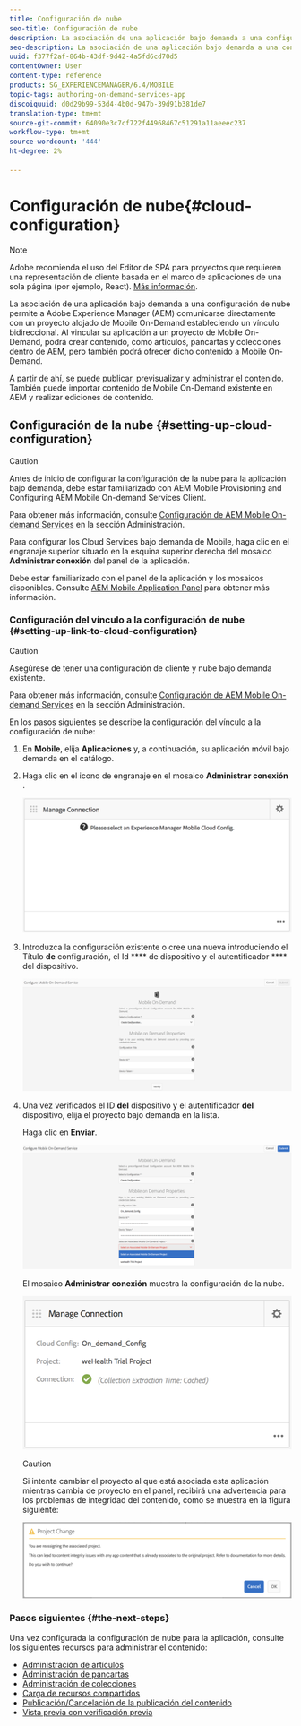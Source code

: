 ```yaml
---
title: Configuración de nube
seo-title: Configuración de nube
description: La asociación de una aplicación bajo demanda a una configuración de nube permite a Adobe Experience Manager (AEM) comunicarse directamente con un proyecto alojado de Mobile On-Demand estableciendo un vínculo bidireccional. Siga esta página para obtener más información.
seo-description: La asociación de una aplicación bajo demanda a una configuración de nube permite a Adobe Experience Manager (AEM) comunicarse directamente con un proyecto alojado de Mobile On-Demand estableciendo un vínculo bidireccional. Siga esta página para obtener más información.
uuid: f377f2af-864b-43df-9d42-4a5fd6cd70d5
contentOwner: User
content-type: reference
products: SG_EXPERIENCEMANAGER/6.4/MOBILE
topic-tags: authoring-on-demand-services-app
discoiquuid: d0d29b99-53d4-4b0d-947b-39d91b381de7
translation-type: tm+mt
source-git-commit: 64090e3c7cf722f44968467c51291a11aeeec237
workflow-type: tm+mt
source-wordcount: '444'
ht-degree: 2%

---
```



# Configuración de nube{#cloud-configuration}

>[!NOTE]
>
>Adobe recomienda el uso del Editor de SPA para proyectos que requieren una representación de cliente basada en el marco de aplicaciones de una sola página (por ejemplo, React). [Más información](/help/sites-developing/spa-overview.md).

La asociación de una aplicación bajo demanda a una configuración de nube permite a Adobe Experience Manager (AEM) comunicarse directamente con un proyecto alojado de Mobile On-Demand estableciendo un vínculo bidireccional. Al vincular su aplicación a un proyecto de Mobile On-Demand, podrá crear contenido, como artículos, pancartas y colecciones dentro de AEM, pero también podrá ofrecer dicho contenido a Mobile On-Demand.

A partir de ahí, se puede publicar, previsualizar y administrar el contenido. También puede importar contenido de Mobile On-Demand existente en AEM y realizar ediciones de contenido.

## Configuración de la nube {#setting-up-cloud-configuration}

>[!CAUTION]
>
>Antes de inicio de configurar la configuración de la nube para la aplicación bajo demanda, debe estar familiarizado con AEM Mobile Provisioning and Configuring AEM Mobile On-demand Services Client.
>
>Para obtener más información, consulte [Configuración de AEM Mobile On-demand Services](/help/mobile/aem-mobile-setup.md) en la sección Administración.

Para configurar los Cloud Services bajo demanda de Mobile, haga clic en el engranaje superior situado en la esquina superior derecha del mosaico **Administrar conexión** del panel de la aplicación.

Debe estar familiarizado con el panel de la aplicación y los mosaicos disponibles. Consulte [AEM Mobile Application Panel](/help/mobile/mobile-apps-ondemand-application-dashboard.md) para obtener más información.

### Configuración del vínculo a la configuración de nube {#setting-up-link-to-cloud-configuration}

>[!CAUTION]
>
>Asegúrese de tener una configuración de cliente y nube bajo demanda existente.
>
>Para obtener más información, consulte [Configuración de AEM Mobile On-demand Services](/help/mobile/aem-mobile-setup.md) en la sección Administración.

En los pasos siguientes se describe la configuración del vínculo a la configuración de nube:

1. En **Mobile**, elija **Aplicaciones** y, a continuación, su aplicación móvil bajo demanda en el catálogo.
1. Haga clic en el icono de engranaje en el mosaico **Administrar conexión** .

   ![chlimage_1-65](assets/chlimage_1-65.png)

1. Introduzca la configuración existente o cree una nueva introduciendo el Título **de** configuración, el Id **** de dispositivo y el autentificador **** del dispositivo.

   ![chlimage_1-66](assets/chlimage_1-66.png)

1. Una vez verificados el ID **del** dispositivo y el autentificador **del** dispositivo, elija el proyecto bajo demanda en la lista.

   Haga clic en **Enviar**.

   ![chlimage_1-67](assets/chlimage_1-67.png)

   El mosaico **Administrar conexión** muestra la configuración de la nube.

   ![chlimage_1-68](assets/chlimage_1-68.png)

   >[!CAUTION]
   >
   >Si intenta cambiar el proyecto al que está asociada esta aplicación mientras cambia de proyecto en el panel, recibirá una advertencia para los problemas de integridad del contenido, como se muestra en la figura siguiente:

   ![chlimage_1-69](assets/chlimage_1-69.png)

### Pasos siguientes {#the-next-steps}

Una vez configurada la configuración de nube para la aplicación, consulte los siguientes recursos para administrar el contenido:

* [Administración de artículos](/help/mobile/mobile-on-demand-managing-articles.md)
* [Administración de pancartas](/help/mobile/mobile-on-demand-managing-banners.md)
* [Administración de colecciones](/help/mobile/mobile-on-demand-managing-collections.md)
* [Carga de recursos compartidos](/help/mobile/mobile-on-demand-shared-resources.md)
* [Publicación/Cancelación de la publicación del contenido](/help/mobile/mobile-on-demand-publishing-unpublishing.md)
* [Vista previa con verificación previa](/help/mobile/aem-mobile-manage-ondemand-services.md)
